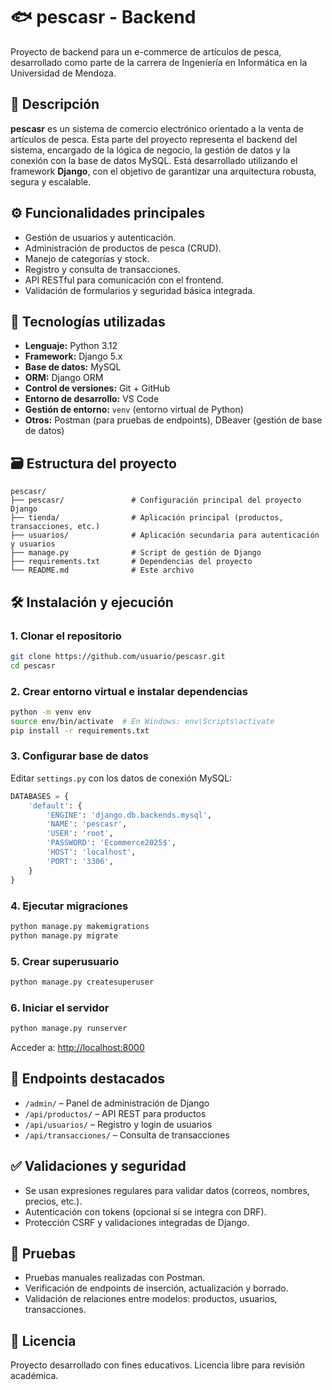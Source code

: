 # 🐟 pescasr - Backend

Proyecto de backend para un e-commerce de artículos de pesca, desarrollado como parte de la carrera de Ingeniería en Informática en la Universidad de Mendoza.

## 📌 Descripción

**pescasr** es un sistema de comercio electrónico orientado a la venta de artículos de pesca. Esta parte del proyecto representa el backend del sistema, encargado de la lógica de negocio, la gestión de datos y la conexión con la base de datos MySQL. Está desarrollado utilizando el framework **Django**, con el objetivo de garantizar una arquitectura robusta, segura y escalable.

## ⚙️ Funcionalidades principales

- Gestión de usuarios y autenticación.
- Administración de productos de pesca (CRUD).
- Manejo de categorías y stock.
- Registro y consulta de transacciones.
- API RESTful para comunicación con el frontend.
- Validación de formularios y seguridad básica integrada.

## 🧰 Tecnologías utilizadas

- **Lenguaje:** Python 3.12
- **Framework:** Django 5.x
- **Base de datos:** MySQL
- **ORM:** Django ORM
- **Control de versiones:** Git + GitHub
- **Entorno de desarrollo:** VS Code
- **Gestión de entorno:** `venv` (entorno virtual de Python)
- **Otros:** Postman (para pruebas de endpoints), DBeaver (gestión de base de datos)

## 🗃️ Estructura del proyecto

```
pescasr/
├── pescasr/               # Configuración principal del proyecto Django
├── tienda/                # Aplicación principal (productos, transacciones, etc.)
├── usuarios/              # Aplicación secundaria para autenticación y usuarios
├── manage.py              # Script de gestión de Django
├── requirements.txt       # Dependencias del proyecto
└── README.md              # Este archivo
```

## 🛠️ Instalación y ejecución

### 1. Clonar el repositorio

```bash
git clone https://github.com/usuario/pescasr.git
cd pescasr
```

### 2. Crear entorno virtual e instalar dependencias

```bash
python -m venv env
source env/bin/activate  # En Windows: env\Scripts\activate
pip install -r requirements.txt
```

### 3. Configurar base de datos

Editar `settings.py` con los datos de conexión MySQL:

```python
DATABASES = {
    'default': {
        'ENGINE': 'django.db.backends.mysql',
        'NAME': 'pescasr',
        'USER': 'root',
        'PASSWORD': 'Ecommerce2025$',
        'HOST': 'localhost',
        'PORT': '3306',
    }
}
```

### 4. Ejecutar migraciones

```bash
python manage.py makemigrations
python manage.py migrate
```

### 5. Crear superusuario

```bash
python manage.py createsuperuser
```

### 6. Iniciar el servidor

```bash
python manage.py runserver
```

Acceder a: [http://localhost:8000](http://localhost:8000)

## 🔌 Endpoints destacados

- `/admin/` – Panel de administración de Django
- `/api/productos/` – API REST para productos
- `/api/usuarios/` – Registro y login de usuarios
- `/api/transacciones/` – Consulta de transacciones

## ✅ Validaciones y seguridad

- Se usan expresiones regulares para validar datos (correos, nombres, precios, etc.).
- Autenticación con tokens (opcional si se integra con DRF).
- Protección CSRF y validaciones integradas de Django.

## 🧪 Pruebas

- Pruebas manuales realizadas con Postman.
- Verificación de endpoints de inserción, actualización y borrado.
- Validación de relaciones entre modelos: productos, usuarios, transacciones.

## 📄 Licencia

Proyecto desarrollado con fines educativos. Licencia libre para revisión académica.
